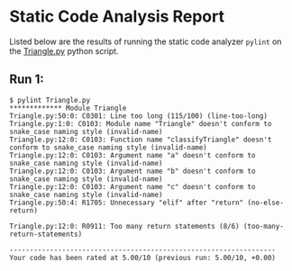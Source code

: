 # Static Code Analysis Report
Listed below are the results of running the static code analyzer `pylint` on the [Triangle.py](../Triangle.py) python script.

## Run 1:
```
$ pylint Triangle.py
************* Module Triangle
Triangle.py:50:0: C0301: Line too long (115/100) (line-too-long)
Triangle.py:1:0: C0103: Module name "Triangle" doesn't conform to snake_case naming style (invalid-name)
Triangle.py:12:0: C0103: Function name "classifyTriangle" doesn't conform to snake_case naming style (invalid-name)
Triangle.py:12:0: C0103: Argument name "a" doesn't conform to snake_case naming style (invalid-name)
Triangle.py:12:0: C0103: Argument name "b" doesn't conform to snake_case naming style (invalid-name)
Triangle.py:12:0: C0103: Argument name "c" doesn't conform to snake_case naming style (invalid-name)
Triangle.py:50:4: R1705: Unnecessary "elif" after "return" (no-else-return)

Triangle.py:12:0: R0911: Too many return statements (8/6) (too-many-return-statements)

------------------------------------------------------------------
Your code has been rated at 5.00/10 (previous run: 5.00/10, +0.00)
```
